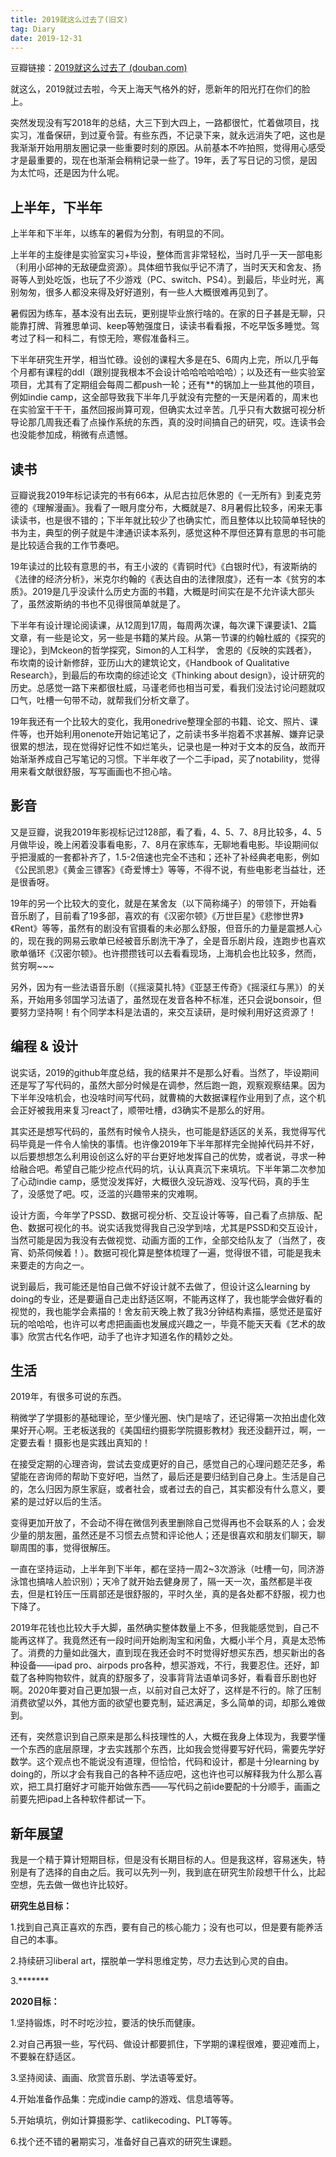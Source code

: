 ```yaml
---
title: 2019就这么过去了(旧文)
tag: Diary
date: 2019-12-31
---
```

豆瓣链接：[2019就这么过去了 (douban.com)](https://www.douban.com/note/747534051/?_i=6132759r7r-2XU,6133547r7r-2XU)

就这么，2019就过去啦，今天上海天气格外的好，愿新年的阳光打在你们的脸上。 

突然发现没有写2018年的总结，大三下到大四上，一路都很忙，忙着做项目，找实习，准备保研，到过夏令营。有些东西，不记录下来，就永远消失了吧，这也是我渐渐开始用朋友圈记录一些重要时刻的原因。从前基本不咋拍照，觉得用心感受才是最重要的，现在也渐渐会稍稍记录一些了。19年，丢了写日记的习惯，是因为太忙吗，还是因为什么呢。

## 上半年，下半年

上半年和下半年，以练车的暑假为分割，有明显的不同。

上半年的主旋律是实验室实习+毕设，整体而言非常轻松，当时几乎一天一部电影（利用小邱神的无敌硬盘资源）。具体细节我似乎记不清了，当时天天和舍友、扬哥等人到处吃饭，也玩了不少游戏（PC、switch、PS4）。到最后，毕业时光，离别匆匆，很多人都没来得及好好道别，有一些人大概很难再见到了。

暑假因为练车，基本没有出去玩，更别提毕业旅行啥的。在家的日子甚是无聊，只能靠打牌、背雅思单词、keep等勉强度日，读读书看看报，不吃早饭多睡觉。驾考过了科一和科二，有惊无险，寒假准备科三。

下半年研究生开学，相当忙碌。设创的课程大多是在5、6周内上完，所以几乎每个月都有课程的ddl（跟别提我根本不会设计哈哈哈哈哈哈）；以及还有一些实验室项目，尤其有了定期组会每周二都push一轮；还有**的锅加上一些其他的项目，例如indie camp，这全部导致我下半年几乎就没有完整的一天是闲着的，周末也在实验室干干干，虽然回报尚算可观，但确实太过辛苦。几乎只有大数据可视分析导论那几周我还看了点操作系统的东西，真的没时间搞自己的研究，哎。连读书会也没能参加成，稍微有点遗憾。

## 读书

豆瓣说我2019年标记读完的书有66本，从尼古拉厄休恩的《一无所有》到麦克劳德的《理解漫画》。我看了一眼月度分布，大概就是7、8月暑假比较多，闲来无事读读书，也是很不错的；下半年就比较少了也确实忙，而且整体以比较简单轻快的书为主，典型的例子就是牛津通识读本系列，感觉这种不厚但还算有意思的书可能是比较适合我的工作节奏吧。

19年读过的比较有意思的书，有王小波的《青铜时代》《白银时代》，有波斯纳的《法律的经济分析》，米克尔约翰的《表达自由的法律限度》，还有一本《贫穷的本质》。2019是几乎没读什么历史方面的书籍，大概是时间实在是不允许读大部头了，虽然波斯纳的书也不见得很简单就是了。

下半年有设计理论阅读课，从12周到17周，每周两次课，每次课下课要读1、2篇文章，有一些是论文，另一些是书籍的某片段。从第一节课的约翰杜威的《探究的理论》，到Mckeon的哲学探究，Simon的人工科学， 舍恩的《反映的实践者》，布坎南的设计新修辞，亚历山大的建筑论文，《Handbook of Qualitative Research》，到最后的布坎南的综述论文《Thinking about design》，设计研究的历史。总感觉一路下来都很杜威，马谨老师也相当可爱，看我们没法讨论问题就叹口气，吐槽一句带不动，就帮我们分析文章了。

19年我还有一个比较大的变化，我用onedrive整理全部的书籍、论文、照片、课件等，也开始利用onenote开始记笔记了，之前读书多半抱着不求甚解、嫌弃记录很累的想法，现在觉得好记性不如烂笔头，记录也是一种对于文本的反刍，故而开始渐渐养成自己写笔记的习惯。下半年收了一个二手ipad，买了notability，觉得用来看文献很舒服，写写画画也不担心啥。

## 影音

又是豆瓣，说我2019年影视标记过128部，看了看，4、5、7、8月比较多，4、5月做毕设，晚上闲着没事看电影，7、8月在家练车，无聊地看电影。毕设期间似乎把漫威的一套都补齐了，1.5-2倍速也完全不违和；还补了补经典老电影，例如《公民凯恩》《黄金三镖客》《奇爱博士》等等，不得不说，有些电影老当益壮，还是很香呀。

19年的另一个比较大的变化，就是在某舍友（以下简称绳子）的带领下，开始看音乐剧了，目前看了19多部，喜欢的有《汉密尔顿》《万世巨星》《悲惨世界》《Rent》等等，虽然有的剧没有官摄看的未必那么舒服，但音乐的力量是震撼人心的，现在我的网易云歌单已经被音乐剧洗干净了，全是音乐剧片段，连跑步也喜欢歌单循环《汉密尔顿》。也许攒攒钱可以去看看现场，上海机会也比较多，然而，贫穷啊~~~ 

另外，因为有一些法语音乐剧（《摇滚莫扎特》《亚瑟王传奇》《摇滚红与黑》）的关系，开始用多邻国学习法语了，虽然现在发音各种不标准，还只会说bonsoir，但要努力坚持啊！有个同学本科是法语的，来交互读研，是时候利用好这资源了！

## 编程 & 设计

说实话，2019的github年度总结，我的结果并不是那么好看。当然了，毕设期间还是写了写代码的，虽然大部分时候是在调参，然后跑一跑，观察观察结果。因为下半年没啥机会，也没啥时间写代码，就曹楠的大数据课程作业用到了点，这个机会正好被我用来复习react了，顺带吐槽，d3确实不是那么的好用。

其实还是想写代码的，虽然有时候令人挠头，也可能是舒适区的关系，我觉得写代码毕竟是一件令人愉快的事情。也许像2019年下半年那样完全抛掉代码并不好，以后要想想怎么利用设创这么好的平台更好地发挥自己的优势，或者说，寻求一种给融合吧。希望自己能少挖点代码的坑，认认真真沉下来填坑。下半年第二次参加了心动indie camp，感觉没发挥好，大概很久没玩游戏、没写代码，真的手生了，没感觉了吧。哎，泛滥的兴趣带来的灾难啊。

设计方面，今年学了PSSD、数据可视分析、交互设计等等，自己看了点排版、配色、数据可视化的书。说实话我觉得我自己没学到啥，尤其是PSSD和交互设计，当然可能是因为我没有去做视觉、动画方面的工作，全部交给队友了（当然了，夜宵、奶茶伺候着！）。数据可视化算是整体梳理了一遍，觉得很不错，可能是我未来要走的方向之一。

说到最后，我可能还是怕自己做不好设计就不去做了，但设计这么learning by doing的专业，还是要逼自己走出舒适区啊，不能再这样了，我也能学会做好看的视觉的，我也能学会素描的！舍友前天晚上教了我3分钟结构素描，感觉还是蛮好玩的哈哈哈，也许可以考虑把画画也发展成兴趣之一，毕竟不能天天看《艺术的故事》欣赏古代名作吧，动手了也许才知道名作的精妙之处。

## 生活

2019年，有很多可说的东西。

稍微学了学摄影的基础理论，至少懂光圈、快门是啥了，还记得第一次拍出虚化效果好开心啊。王老板送我的《美国纽约摄影学院摄影教材》我还没翻开过，啊，一定要去看！摄影也是实践出真知的！

在接受定期的心理咨询，尝试去变成更好的自己，感觉自己的心理问题茫茫多，希望能在咨询师的帮助下变好吧，当然了，最后还是要归结到自己身上。生活是自己的，怎么归因为原生家庭，或者社会，或者过去的自己，其实都没有什么意义，要紧的是过好以后的生活。

变得更加开放了，不会动不得在微信列表里删除自己觉得再也不会联系的人；会发少量的朋友圈，虽然还是不习惯去点赞和评论他人；还是很喜欢和朋友们聊天，聊聊周围的事，觉得很解压。

一直在坚持运动，上半年到下半年，都在坚持一周2~3次游泳（吐槽一句，同济游泳馆也搞啥人脸识别）；天冷了就开始去健身房了，隔一天一次，虽然都是半夜去，但是杠铃压一压肩部还是很舒服的，平时久坐，真的是各处都不舒服，视力也下降了。

2019年花钱也比较大手大脚，虽然确实整体数量上不多，但我能感觉到，自己不能再这样了。我竟然还有一段时间开始刷淘宝和闲鱼，大概小半个月，真是太恐怖了。消费的力量如此强大，直到现在我还会时不时觉得好想买东西，想买新出的各种设备——ipad pro、airpods pro各种，想买游戏，不行，我要忍住。还好，卸载了各种购物软件，就真的舒服多了，没事背背法语单词多好，看看音乐剧也好啊。2020年要对自己更加狠一点，以前对自己太好了，这样是不行的。除了压制消费欲望以外，其他方面的欲望也要克制，延迟满足，多么简单的词，却那么难做到。

还有，突然意识到自己原来是那么科技理性的人，大概在我身上体现为，我要学懂一个东西的底层原理，才去实践那个东西，比如我会觉得要写好代码，需要先学好数学。这个观点也不能说没有道理，但恰恰，代码和设计，都是十分learning by doing的，所以才会有我自己的各种不适应吧，这也许也可以解释我为什么那么喜欢，把工具打磨好才可能开始做东西——写代码之前ide要配的十分顺手，画画之前要先把ipad上各种软件都试一下。



## 新年展望

我是一个精于算计短期目标，但是没有长期目标的人。但是我这样，容易迷失，特别是有了选择的自由之后。我可以先列一列，我到底在研究生阶段想干什么，比起空想，先去做一做也许比较好。

**研究生总目标：**

1.找到自己真正喜欢的东西，要有自己的核心能力；没有也可以，但是要有能养活自己的本事。

2.持续研习liberal art，摆脱单一学科思维定势，尽力去达到心灵的自由。

3.*******

**2020目标：**

1.坚持锻炼，时不时吃沙拉，要活的快乐而健康。

2.对自己再狠一些，写代码、做设计都要抓住，下学期的课程很难，要迎难而上，不要躲在舒适区。

3.坚持阅读、画画、欣赏音乐剧、学法语等爱好。

4.开始准备作品集：完成indie camp的游戏、信息墙等等。

5.开始填坑，例如计算摄影学、catlikecoding、PLT等等。

6.找个还不错的暑期实习，准备好自己喜欢的研究生课题。